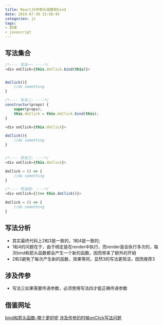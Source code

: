 ```yaml
---
title: ReactJS中箭头函数和bind
date: 2019-07-30 15:58:45
categories: js
tags:
- 前端
- javascript
---
```


## 写法集合
```javascript
/*---- 写法一: ----*/
<div onClick={this.doClick.bind(this)}>


doClick(){
    //do something
}

/*---- 写法二: ----*/
constructor(props) {
    super(props);
    this.doClick = this.doClick.bind(this);
}

<div onClick={this.doClick}>

doClick(){
    //do something
}


/*---- 写法三: ----*/
<div onClick={this.doClick}>

doClick = () => {
    //do something
}

/*---- 写法四: ----*/
<div onClick={()=> this.doClick()}>

doClick = () => {
    //do something
}
```

## 写法分析
* 其实最终代码上2和3是一致的，1和4是一致的;
* 1和4的问题在于，由于绑定是在render中执行，而render是会执行多次的，每次bind和箭头函数都会产生一个新的函数，因而带来了额外的开销
* 2和3避免了每次产生新的函数，效果等同，显然3的写法更简洁，因而推荐3

## 涉及传参
* 写法三如果需要传递参数，必须使用写法四才能正确传递参数

## 借鉴网址
[bind和箭头函数-哪个更好呢](http://bbs.reactnative.cn/topic/2480/bind%E5%92%8C%E7%AE%AD%E5%A4%B4%E5%87%BD%E6%95%B0-%E5%93%AA%E4%B8%AA%E6%9B%B4%E5%A5%BD%E5%91%A2)
[涉及传参的时候onClick写法问题](https://segmentfault.com/q/1010000010918131)

















